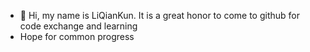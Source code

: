 - 👋 Hi, my name is LiQianKun. It is a great honor to come to github for code exchange and learning
- Hope for common progress
<!---
qiankun1103/qiankun1103 is a ✨ special ✨ repository because its `README.md` (this file) appears on your GitHub profile.
You can click the Preview link to take a look at your changes.
--->
